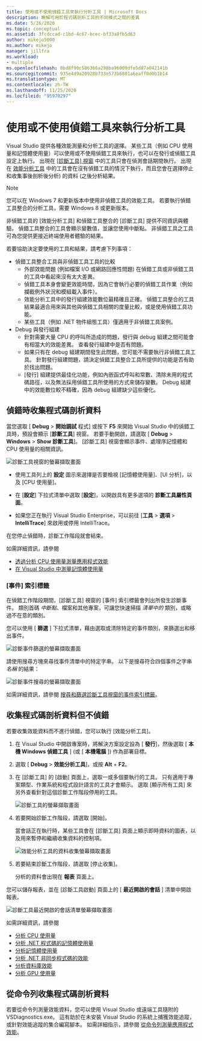 ```yaml
---
title: 使用或不使用偵錯工具來執行分析工具 | Microsoft Docs
description: 瞭解可用於程式碼剖析工具的不同模式之間的差異
ms.date: 5/26/2020
ms.topic: conceptual
ms.assetid: 3fcdccad-c1bd-4c67-bcec-bf33a8fb5d63
author: mikejo5000
ms.author: mikejo
manager: jillfra
ms.workload:
- multiple
ms.openlocfilehash: 0bd8f90c586366a298ba96009dfe5d87a042141b
ms.sourcegitcommit: 935e4d9a20928b733e573b6801a6eaff0d0b1b14
ms.translationtype: MT
ms.contentlocale: zh-TW
ms.lasthandoff: 11/25/2020
ms.locfileid: "95970297"
---
```

# <a name="run-profiling-tools-with-or-without-the-debugger"></a>使用或不使用偵錯工具來執行分析工具

Visual Studio 提供各種效能測量和分析工具的選擇。 某些工具（例如 CPU 使用量和記憶體使用量）可以使用或不使用偵錯工具來執行，也可以在發行或偵錯工具設定上執行。 出現在 [ [診斷工具] 視窗](../profiling/profiling-feature-tour.md#measure-performance-while-debugging) 中的工具只會在偵測會話期間執行。 出現在 [效能分析工具](../profiling/profiling-feature-tour.md#post_mortem) 中的工具會在沒有偵錯工具的情況下執行，而且您會在選擇停止和收集事後剖析後分析) 的資料 (之後分析結果。

>[!NOTE]
>您可以在 Windows 7 和更新版本中使用非偵錯工具的效能工具。 若要執行偵錯工具整合的分析工具，需要 Windows 8 或更新版本。

非偵錯工具的 [效能分析工具] 和偵錯工具整合的 [診斷工具] 提供不同資訊與體驗。 偵錯工具整合的工具會顯示變數值，並讓您使用中斷點。 非偵錯工具之工具可為您提供更接近終端使用者體驗的結果。

若要協助決定要使用的工具和結果，請考慮下列事項：

- 偵錯工具整合工具與非偵錯工具工具的比較
  - 外部效能問題 (例如檔案 I/O 或網路回應性問題) 在偵錯工具或非偵錯工具的工具中看起來沒有太大差異。
  - 偵錯工具本身會變更效能時間，因為它會執行必要的偵錯工具作業（例如攔截例外狀況和模組載入事件）。
  - 效能分析工具中的發行組建效能數位最精確且正確。 偵錯工具整合的工具結果最適合用來與其他與偵錯工具相關的度量比較，或是使用偵錯工具功能。
  - 某些工具（例如 .NET 物件組態工具）僅適用于非偵錯工具案例。
- Debug 與發行組建
  - 針對需要大量 CPU 的呼叫所造成的問題，發行與 debug 組建之間可能會有相當大的效能差異。 查看發行組建中是否有問題。
  - 如果只有在 debug 組建期間發生此問題，您可能不需要執行非偵錯工具工具。 針對發行組建問題，請決定偵錯工具整合工具所提供的功能是否有助於找出問題。
  - [發行] 組建提供最佳化功能，例如內嵌函式呼叫和常數、清除未用的程式碼路徑，以及無法採用偵錯工具所使用的方式來儲存變數。 Debug 組建中的效能數位較不精確，因為 debug 組建缺少這些優化。

## <a name="collect-profiling-data-while-debugging"></a><a name="BKMK_Quick_start__Collect_diagnostic_data"></a>偵錯時收集程式碼剖析資料

當您選取 [ **Debug**  >  **開始調試** 程式] 或按下 **F5** 來開始 Visual Studio 中的偵錯工具時，預設會顯示 [**診斷工具**] 視窗。 若要手動開啟，請選取 [ **Debug**  >  **Windows**  >  **Show 診斷工具**]。 [診斷工具] 視窗會顯示事件、處理序記憶體和 CPU 使用量的相關資訊。

![診斷工具視窗的螢幕擷取畫面](../profiling/media/diagnostictoolswindow.png "[診斷工具] 視窗")

- 使用工具列上的 **設定** 圖示來選擇是否要檢視 [記憶體使用量]、[UI 分析]，以及 [CPU 使用量]。

- 在 [**設定**] 下拉式清單中選取 [**設定**]，以開啟具有更多選項的 **診斷工具屬性頁面**。

- 如果您正在執行 Visual Studio Enterprise，可以前往 [**工具**  >  **選項**  >  **IntelliTrace**] 來啟用或停用 IntelliTrace。

在您停止偵錯時，診斷工作階段就會結束。

如需詳細資訊，請參閱

- [透過分析 CPU 使用量測量應用程式效能](../profiling/beginners-guide-to-performance-profiling.md)
- [在 Visual Studio 中測量記憶體使用量](../profiling/memory-usage.md)

### <a name="the-events-tab"></a>[事件] 索引標籤

在偵錯工作階段期間，[診斷工具] 視窗的 [事件] 索引標籤會列出所發生診斷事件。 類別首碼 *中斷點*、檔案和其他專案，可讓您快速掃描 *清單中的* 類別，或略過不在意的類別。

您可以使用 [ **篩選** ] 下拉式清單，藉由選取或清除特定的事件類別，來篩選出和移出事件。

![診斷事件篩選的螢幕擷取畫面](../profiling/media/diagnosticeventfilter.png "診斷事件篩選器")

請使用搜尋方塊來尋找事件清單中的特定字串。 以下是搜尋符合四個事件之字串 *名稱* 的結果：

![診斷事件搜尋的螢幕擷取畫面](../profiling/media/diagnosticseventsearch.png "診斷事件搜尋")

如需詳細資訊，請參閱 [搜尋和篩選診斷工具視窗的事件索引標籤](https://devblogs.microsoft.com/devops/searching-and-filtering-the-events-tab-of-the-diagnostic-tools-window/)。

## <a name="collect-profiling-data-without-debugging"></a>收集程式碼剖析資料但不偵錯

若要收集效能資料而不進行偵錯，您可以執行 [效能分析工具]。

1. 在 Visual Studio 中開啟專案時，將解決方案設定設為 [ **發行**]，然後選取 [ **本機 Windows 偵錯工具** ] (或 [ **本機電腦** ]) 作為部署目標。

1. 選取 [ **Debug**  >  **效能分析工具**]，或按 **Alt** + **F2**。

1. 在 [診斷工具] 的 [啟動] 頁面上，選取一或多個要執行的工具。 只有適用于專案類型、作業系統和程式設計語言的工具才會顯示。 選取 [顯示所有工具] 來另外查看針對這個診斷工作階段停用的工具。

   ![診斷工具的螢幕擷取畫面](../profiling/media/diaghubsummarypage.png "DIAG_SelectTool")

1. 若要開始診斷工作階段，請選取 [開始]。

   當會話正在執行時，某些工具會在 [診斷工具] 頁面上顯示即時資料的圖表，以及用來暫停和繼續收集資料的控制項。

    ![效能分析工具的資料收集螢幕擷取畫面](../profiling/media/diaghubcollectdata.png "中樞收集資料")

1. 若要結束診斷工作階段，請選取 [停止收集]。

   分析的資料會出現在 **報表** 頁面上。

您可以儲存報表，並在 [診斷工具啟動] 頁面上的 [ **最近開啟的會話** ] 清單中開啟報表。

![診斷工具最近開啟的會話清單螢幕擷取畫面](../profiling/media/diaghubopenexistingdiagsession.png "PDHUB_OpenExistingDiagSession")

如需詳細資訊，請參閱

- [分析 CPU 使用量](../profiling/cpu-usage.md)
- [分析 .NET 程式碼的記憶體使用量](../profiling/dotnet-alloc-tool.md)
- [分析記憶體使用量](../profiling/memory-usage-without-debugging2.md)
- [分析 .NET 非同步程式碼的效能](../profiling/analyze-async.md)
- [分析資料庫效能](../profiling/analyze-database.md)
- [分析 GPU 使用量](../profiling/gpu-usage.md)

## <a name="collect-profiling-data-from-the-command-line"></a>從命令列收集程式碼剖析資料

若要從命令列測量效能資料，您可以使用 Visual Studio 或遠端工具隨附的 VSDiagnostics.exe。 這有助於在未安裝 Visual Studio 的系統上捕獲效能追蹤，或針對效能追蹤的集合編寫腳本。 如需詳細指示，請參閱 [從命令列測量應用程式效能](../profiling/profile-apps-from-command-line.md)。